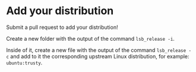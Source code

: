 # Add your distribution
Submit a pull request to add your distribution!

Create a new folder with the output of the command `lsb_release -i`.

Inside of it, create a new file with the output of the command `lsb_release -c` and add to it the corresponding upstream Linux distribution, for example: `ubuntu:trusty`.
